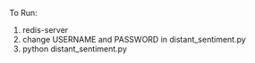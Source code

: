 To Run:

1. redis-server
2. change USERNAME and PASSWORD in distant_sentiment.py
3. python distant_sentiment.py